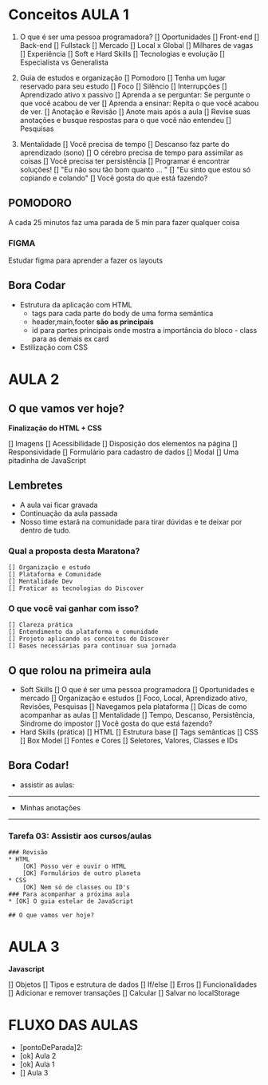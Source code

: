 # Conceitos AULA 1

1. O que é ser uma pessoa programadora?
   [] Oportunidades
   [] Front-end
   [] Back-end
   [] Fullstack
   [] Mercado
   [] Local x Global
   [] Milhares de vagas
   [] Experiência
   [] Soft e Hard Skills
   [] Tecnologias e evolução
   [] Especialista vs Generalista

2. Guia de estudos e organização
   [] Pomodoro
   [] Tenha um lugar reservado para seu estudo
   [] Foco
   [] Silêncio
   [] Interrupções
   [] Aprendizado ativo x passivo
   [] Aprenda a se perguntar: Se pergunte o que você acabou de ver
   [] Aprenda a ensinar: Repita o que você acabou de ver.
   [] Anotação e Revisão
   [] Anote mais após a aula
   [] Revise suas anotações e busque respostas para o que você
   não entendeu
   [] Pesquisas
3. Mentalidade
   [] Você precisa de tempo
   [] Descanso faz parte do aprendizado (sono)
   [] O cérebro precisa de tempo para assimilar as coisas
   [] Você precisa ter persistência
   [] Programar é encontrar soluções!
   [] "Eu não sou tão bom quanto ... "
   [] "Eu sinto que estou só copiando e colando"
   [] Você gosta do que está fazendo?

## POMODORO

A cada 25 minutos faz uma parada de 5 min para fazer qualquer coisa

### FIGMA

Estudar figma para aprender a fazer os layouts

## Bora Codar

- Estrutura da aplicação com HTML
  - tags para cada parte do body de uma forma semântica
  - header,main,footer **são as principais**
  - id para partes principais onde mostra a importância do bloco - class para as demais ex card
- Estilização com CSS

# AULA 2

## O que vamos ver hoje?

**Finalização do HTML + CSS**

[] Imagens
[] Acessibilidade
[] Disposição dos elementos na página
[] Responsividade
[] Formulário para cadastro de dados
[] Modal
[] Uma pitadinha de JavaScript

## Lembretes

- A aula vai ficar gravada
- Continuação da aula passada
- Nosso time estará na comunidade para tirar dúvidas e
  te deixar por dentro de tudo.

### Qual a proposta desta Maratona?

    [] Organização e estudo
    [] Plataforma e Comunidade
    [] Mentalidade Dev
    [] Praticar as tecnologias do Discover

### O que você vai ganhar com isso?

    [] Clareza prática
    [] Entendimento da plataforma e comunidade
    [] Projeto aplicando os conceitos do Discover
    [] Bases necessárias para continuar sua jornada

## O que rolou na primeira aula

- Soft Skills
  [] O que é ser uma pessoa programadora
  [] Oportunidades e mercado
  [] Organização e estudos
  [] Foco, Local, Aprendizado ativo, Revisões, Pesquisas
  [] Navegamos pela plataforma
  [] Dicas de como acompanhar as aulas
  [] Mentalidade
  [] Tempo, Descanso, Persistência, Síndrome do impostor
  [] Você gosta do que está fazendo?
- Hard Skills (prática)
  [] HTML
  [] Estrutura base
  [] Tags semânticas
  [] CSS
  [] Box Model
  [] Fontes e Cores
  [] Seletores, Valores, Classes e IDs

## Bora Codar!

- assistir as aulas:

---

- Minhas anotações

---

### Tarefa 03: Assistir aos cursos/aulas

    ### Revisão
    * HTML
    	[OK] Posso ver e ouvir o HTML
    	[OK] Formulários de outro planeta
    * CSS
    	[OK] Nem só de classes ou ID's
    ### Para acompanhar a próxima aula
    * [OK] O guia estelar de JavaScript

	## O que vamos ver hoje?

# AULA 3
__Javascript__

[] Objetos
[] Tipos e estrutura de dados
[] If/else
[] Erros
[] Funcionalidades
[] Adicionar e remover transações
[] Calcular
[] Salvar no localStorage

# FLUXO DAS AULAS

- [pontoDeParada]2:
- [ok] Aula 2
- [ok] Aula 1
- [] Aula 3

